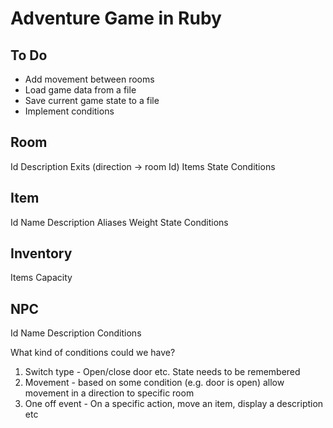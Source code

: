 Adventure Game in Ruby
======================

To Do
-----
* Add movement between rooms
* Load game data from a file
* Save current game state to a file
* Implement conditions


Room
-----
Id
Description
Exits (direction -> room Id)
Items
State
Conditions

Item
----
Id
Name
Description
Aliases
Weight
State
Conditions

Inventory
---------
Items
Capacity

NPC
---
Id
Name
Description
Conditions


What kind of conditions could we have?
1. Switch type - Open/close door etc. State needs to be remembered
2. Movement - based on some condition (e.g. door is open) allow movement in a direction to specific room
3. One off event - On a specific action, move an item, display a description etc
